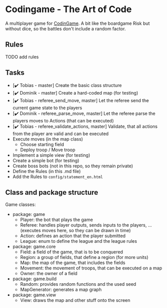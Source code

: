 # Codingame - The Art of Code

A multiplayer game for [CodinGame](https://www.codingame.com). A bit like the boardgame Risk but without dice, so the battles don't include a random factor.

## Rules

TODO add rules

## Tasks

- [:heavy_check_mark: Tobias - master] Create the basic class structure
- [:heavy_check_mark: Dominik - master] Create a hard-coded map (for testing)
- [:heavy_check_mark: Tobias - referee_send_move, master] Let the referee send the current game state to the players
- [:heavy_check_mark: Dominik - referee_parse_move, master] Let the referee parse the players moves to Actions (that can be executed)
- [:heavy_check_mark: Tobias - referee_validate_actions, master] Validate, that all actions from the player are valid and can be executed
- Execute moves (in the map class)
  - Choose starting field
  - Deploy troop / Move troop
- Implement a simple view (for testing)
- Create a simple bot (for testing)
- Create boss bots (not in this repo, so they remain private)
- Define the Rules (in this .md file)
- Add the Rules to `config/statement_en.html`

## Class and package structure

Game classes:
- package: game
  - Player: the bot that plays the game
  - Referee: handles player outputs, sends inputs to the players, ... (executes moves here, so they can be drawn in time)
  - Action: defines an action that the player submitted
  - League: enum to define the league and the league rules
- package: game.core
  - Field: a field of the game, that is to be conquered
  - Region: a group of fields, that define a region (for more units)
  - Map: the map of the game, that includes the fields
  - Movement: the movement of troops, that can be executed on a map
  - Owner: the owner of a field
- package: game.build
  - Random: provides random functions and the used seed
  - MapGenerator: generates a map graph
- package: game.view
  - View: draws the map and other stuff onto the screen
